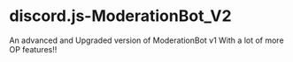 # discord.js-ModerationBot_V2
An advanced and Upgraded version of ModerationBot v1 With a lot of more OP features!!
